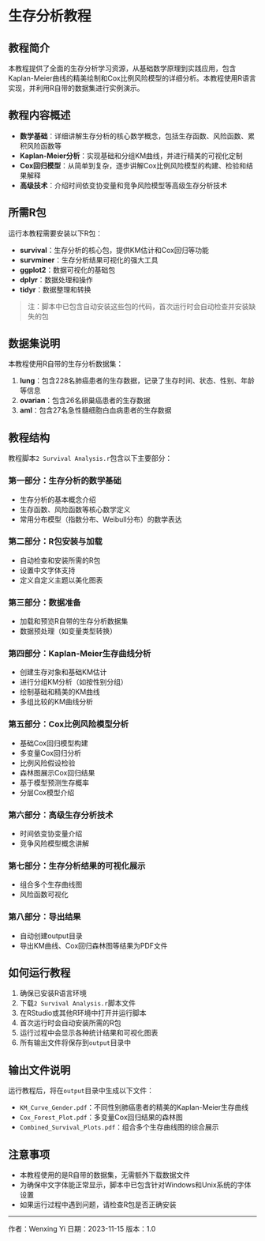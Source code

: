 # 生存分析教程

## 教程简介

本教程提供了全面的生存分析学习资源，从基础数学原理到实践应用，包含Kaplan-Meier曲线的精美绘制和Cox比例风险模型的详细分析。本教程使用R语言实现，并利用R自带的数据集进行实例演示。

## 教程内容概述

- **数学基础**：详细讲解生存分析的核心数学概念，包括生存函数、风险函数、累积风险函数等
- **Kaplan-Meier分析**：实现基础和分组KM曲线，并进行精美的可视化定制
- **Cox回归模型**：从简单到复杂，逐步讲解Cox比例风险模型的构建、检验和结果解释
- **高级技术**：介绍时间依变协变量和竞争风险模型等高级生存分析技术

## 所需R包

运行本教程需要安装以下R包：

- **survival**：生存分析的核心包，提供KM估计和Cox回归等功能
- **survminer**：生存分析结果可视化的强大工具
- **ggplot2**：数据可视化的基础包
- **dplyr**：数据处理和操作
- **tidyr**：数据整理和转换

> 注：脚本中已包含自动安装这些包的代码，首次运行时会自动检查并安装缺失的包

## 数据集说明

本教程使用R自带的生存分析数据集：

1. **lung**：包含228名肺癌患者的生存数据，记录了生存时间、状态、性别、年龄等信息
2. **ovarian**：包含26名卵巢癌患者的生存数据
3. **aml**：包含27名急性髓细胞白血病患者的生存数据

## 教程结构

教程脚本`2 Survival Analysis.r`包含以下主要部分：

### 第一部分：生存分析的数学基础
- 生存分析的基本概念介绍
- 生存函数、风险函数等核心数学定义
- 常用分布模型（指数分布、Weibull分布）的数学表达

### 第二部分：R包安装与加载
- 自动检查和安装所需的R包
- 设置中文字体支持
- 定义自定义主题以美化图表

### 第三部分：数据准备
- 加载和预览R自带的生存分析数据集
- 数据预处理（如变量类型转换）

### 第四部分：Kaplan-Meier生存曲线分析
- 创建生存对象和基础KM估计
- 进行分组KM分析（如按性别分组）
- 绘制基础和精美的KM曲线
- 多组比较的KM曲线分析

### 第五部分：Cox比例风险模型分析
- 基础Cox回归模型构建
- 多变量Cox回归分析
- 比例风险假设检验
- 森林图展示Cox回归结果
- 基于模型预测生存概率
- 分层Cox模型介绍

### 第六部分：高级生存分析技术
- 时间依变协变量介绍
- 竞争风险模型概念讲解

### 第七部分：生存分析结果的可视化展示
- 组合多个生存曲线图
- 风险函数可视化

### 第八部分：导出结果
- 自动创建output目录
- 导出KM曲线、Cox回归森林图等结果为PDF文件

## 如何运行教程

1. 确保已安装R语言环境
2. 下载`2 Survival Analysis.r`脚本文件
3. 在RStudio或其他R环境中打开并运行脚本
4. 首次运行时会自动安装所需的R包
5. 运行过程中会显示各种统计结果和可视化图表
6. 所有输出文件将保存到`output`目录中

## 输出文件说明

运行教程后，将在`output`目录中生成以下文件：

- `KM_Curve_Gender.pdf`：不同性别肺癌患者的精美的Kaplan-Meier生存曲线
- `Cox_Forest_Plot.pdf`：多变量Cox回归结果的森林图
- `Combined_Survival_Plots.pdf`：组合多个生存曲线图的综合展示

## 注意事项

- 本教程使用的是R自带的数据集，无需额外下载数据文件
- 为确保中文字体能正常显示，脚本中已包含针对Windows和Unix系统的字体设置
- 如果运行过程中遇到问题，请检查R包是否正确安装

---

作者：Wenxing Yi
日期：2023-11-15
版本：1.0